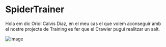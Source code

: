 # SpiderTrainer
Hola em dic Oriol Calvis Diaz, en el meu cas el que volem aconseguir amb el nostre projecte de Training es fer que el Crawler pugui realitzar un salt.

![image](https://user-images.githubusercontent.com/36241036/161110645-ba2f797d-80d6-49fc-8ccd-454c6696c730.png)
